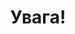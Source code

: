 ﻿---
title: Увага!
---

<pdf src="Безоплатна правова допомога в умовах воєнного стану.pdf"></pdf>
<pdf src="Пам'ятка дій населення.pdf"></pdf>